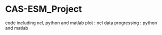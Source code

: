 # CAS-ESM_Project
code including ncl, python and matlab 
plot : ncl 
data progressing : python and matlab
